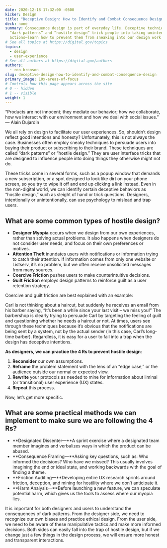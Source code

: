 ```yaml
---
date: 2020-12-18 17:32:00 -0500
kicker: Design
title: "Deceptive Design: How to Identify and Combat Consequence Design"
deck: none
summary: Consequence design is part of everyday life. Deceptive techniques like
  “dark patterns” and “hostile design” trick people into taking unintended
  actions—learn how to prevent them from sneaking into our design work.
# See all topics at https://digital.gov/topics
topics:
  - design
  - user-experience
# See all authors at https://digital.gov/authors
authors:
  - ron-bronson
slug: deceptive-design-how-to-identify-and-combat-consequence-design
primary_image: 10x-areas-of-focus
# Controls how this page appears across the site
# 0 -- hidden
# 1 -- visible
weight: 1
---
```

“Products are not innocent; they mediate our behavior; how we collaborate, how we interact with our environment and how we deal with social issues.” — Alain Dujardin

We all rely on design to facilitate our user experiences. So, shouldn’t design reflect good intentions and honesty? Unfortunately, this is not always the case. Businesses often employ sneaky techniques to persuade users into buying their product or subscribing to their brand. These techniques are called “dark patterns” or “hostile design.” They are user interface tricks that are designed to influence people into doing things they otherwise might not do. 

These tricks come in several forms, such as a popup window that demands a new subscription, or a spot designed to look like dirt on your phone screen, so you try to wipe it off and end up clicking a link instead. Even in the non-digital world, we can identify certain deceptive behaviors as “hostile design,” such as sleight of hand or trick questions. Designers, intentionally or unintentionally, can use psychology to mislead and trap users. 

## What are some common types of hostile design?

* **Designer Myopia** occurs when we design from our own experiences, rather than solving actual problems. It also happens when designers do not consider user needs, and focus on their own preferences or motives.
* **Attention Theft** inundates users with notifications or information trying to catch their attention. If information comes from only one website or Listserv, it’s no problem, but we often receive unsolicited messages from many sources.
* **Coercive Friction** pushes users to make counterintuitive decisions.
* **Guilt Friction** employs design patterns to reinforce guilt as a user retention strategy.

Coercive and guilt friction are best explained with an example: 

Carl is not thinking about a haircut, but suddenly he receives an email from his barber saying, “It’s been a while since your last visit – we miss you!” The barbershop is clearly trying to persuade Carl by targeting the feeling of guilt and questioning whether he needs a haircut or not. At times, users see through these techniques because it’s obvious that the notifications are being sent by a system, not by the actual sender (in this case, Carl’s long-time barber). Regardless, it is easy for a user to fall into a trap when the design has deceptive intentions.  

**As designers, we can practice the 4 Rs to prevent hostile design**: 

1. **Reconsider** our own assumptions.
2. **Reframe** the problem statement with the lens of an “edge case,” or the audience outside our normal or expected view.
3. **Rewrite** your protocols as needed to mine for information about liminal (or transitional) user experience (UX) states.
4. **Repeat** this process.

Now, let’s get more specific.

## What are some practical methods we can implement to make sure we are following the 4 Rs? 

* **Designated Dissenter—**A sprint exercise where a designated team member imagines and verbalizes ways in which the product can be abused.
* **Consequence Framing—**Asking key questions, such as: Who informed the decisions? Who have we missed? This usually involves imagining the end or ideal state, and working backwards with the goal of finding a theme.
* **Friction Auditing—**Developing entire UX research sprints around friction, deception, and mining for hostility where we don’t anticipate it.
* **Harm Analysis—**Before launching a new feature, we can speculate potential harm, which gives us the tools to assess where our myopia lies.

It is important for both designers and users to understand the consequences of dark patterns. From the designer side, we need to recognize our own biases and practice ethical design. From the user side, we need to be aware of these manipulative tactics and make more informed decisions. Both sides can easily fall into the trap of hostile design, but if we change just a few things in the design process, we will ensure more honest and transparent interactions.